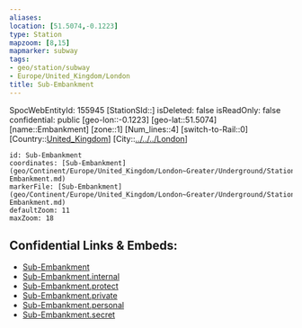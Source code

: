 ```yaml
---
aliases: 
location: [51.5074,-0.1223]
type: Station 
mapzoom: [8,15] 
mapmarker: subway 
tags:
- geo/station/subway
- Europe/United_Kingdom/London
title: Sub-Embankment
---
```

SpocWebEntityId: 155945
[StationSId::]
isDeleted: false
isReadOnly: false
confidential: public
[geo-lon::-0.1223]
[geo-lat::51.5074]
[name::Embankment]
[zone::1]
[Num_lines::4]
[switch-to-Rail::0]
[Country::[United_Kingdom](geo/Continent/Europe/United_Kingdom.md)]
[City::[../../../London](../../../London)]


```leaflet
id: Sub-Embankment
coordinates: [Sub-Embankment](geo/Continent/Europe/United_Kingdom/London~Greater/Underground/Station/Sub-Embankment.md)
markerFile: [Sub-Embankment](geo/Continent/Europe/United_Kingdom/London~Greater/Underground/Station/Sub-Embankment.md)
defaultZoom: 11 
maxZoom: 18
```


## Confidential Links & Embeds: 
- [Sub-Embankment](../../../../../../../../_public/geo/Continent/Europe/United_Kingdom/London~Greater/Underground/Station/Sub-Embankment.md) 
- [Sub-Embankment.internal](../../../../../../../../_internal/geo/Continent/Europe/United_Kingdom/London~Greater/Underground/Station/Sub-Embankment.internal.md) 
- [Sub-Embankment.protect](../../../../../../../../_protect/geo/Continent/Europe/United_Kingdom/London~Greater/Underground/Station/Sub-Embankment.protect.md) 
- [Sub-Embankment.private](../../../../../../../../_private/geo/Continent/Europe/United_Kingdom/London~Greater/Underground/Station/Sub-Embankment.private.md) 
- [Sub-Embankment.personal](../../../../../../../../_personal/geo/Continent/Europe/United_Kingdom/London~Greater/Underground/Station/Sub-Embankment.personal.md) 
- [Sub-Embankment.secret](../../../../../../../../_secret/geo/Continent/Europe/United_Kingdom/London~Greater/Underground/Station/Sub-Embankment.secret.md) 
